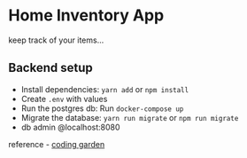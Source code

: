 # Home Inventory App

keep track of your items...

## Backend setup

* Install dependencies: `yarn add` or `npm install`
* Create `.env` with values
* Run the postgres db: Run `docker-compose up`
* Migrate the database: `yarn run migrate` or `npm run migrate`
* db admin @localhost:8080

reference - [coding garden](https://www.youtube.com/playlist?list=PLM_i0obccy3uJ876-W_BKBzjd9L2ZGB4B)